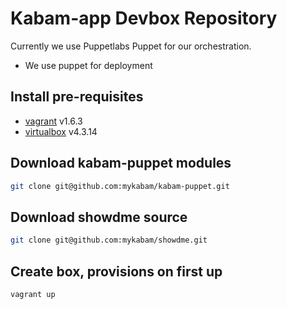 # Kabam-app Devbox Repository

Currently we use Puppetlabs Puppet for our orchestration.

* We use puppet for deployment

## Install pre-requisites

* [vagrant](http://www.vagrantup.com/) v1.6.3
* [virtualbox](https://www.virtualbox.org/) v4.3.14

## Download kabam-puppet modules

```bash
git clone git@github.com:mykabam/kabam-puppet.git
```

## Download showdme source

```bash
git clone git@github.com:mykabam/showdme.git
```

## Create box, provisions on first up

```bash
vagrant up
```
